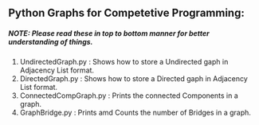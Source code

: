 ## Python Graphs for Competetive Programming:

##### *NOTE: Please read these in top to bottom manner for better understanding of things.*


1. UndirectedGraph.py : Shows how to store a Undirected gaph in Adjacency List format.
2. DirectedGraph.py : Shows how to store a Directed gaph in Adjacency List format.
3. ConnectedCompGraph.py : Prints the connected Components in a graph.
4. GraphBridge.py : Prints amd Counts the number of Bridges in a graph.